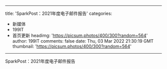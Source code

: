
---
title: 'SparkPost：2021年度电子邮件报告'
categories: 
 - 新媒体
 - 199IT
 - 首页更新
headimg: 'https://picsum.photos/400/300?random=564'
author: 199IT
comments: false
date: Thu, 03 Mar 2022 21:30:19 GMT
thumbnail: 'https://picsum.photos/400/300?random=564'
---

<div>   
SparkPost：2021年度电子邮件报告  
</div>
            